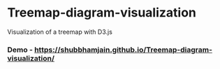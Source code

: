 # Treemap-diagram-visualization
Visualization of a treemap with D3.js
### Demo - https://shubbhamjain.github.io/Treemap-diagram-visualization/
